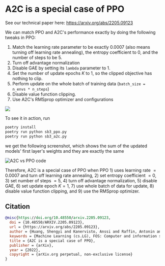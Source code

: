 # A2C is a special case of PPO

See our technical paper here: https://arxiv.org/abs/2205.09123

We can match PPO and A2C's performance exactly by doing the following tweaks in PPO:

1. Match the learning rate parameter to be exactly $0.0007$ (also means turning off learning rate annealing), the entropy coefficient to $0$, and the number of steps to be $5$.
1. Turn off advantage normalization
1. Disable GAE by setting its `lambda` parameter to 1.
1. Set the number of update epochs $K$ to 1, so the clipped objective has nothing to clip.
1. Perform update on the whole batch of training data (`batch_size = n_envs * n_steps`)
1. Disable value function clipping.
1. Use A2C's RMSprop optimizer and configurations

![](code.png)

To see it in action, run

```python
poetry install
poetry run python sb3_ppo.py
poetry run python sb3_a2c.py
```

we get the following screenshot, which shows the sum of the updated models' first layer's weights and they are exactly the same

![A2C vs PPO code](demo.png)

Therefore, A2C is a special case of PPO when PPO 1) uses learning rate $=0.0007$ and turn off learning rate annealing,  2) set entropy coefficient $=0$, 3) set number of steps $=5$, 4) turn off advantage normalization, 5) disable GAE, 6) set update epoch $K=1$, 7) use whole batch of data for update, 8) disable value function clipping, and 9) use the RMSprop optimizer.


## Citation

```bibtex
@misc{https://doi.org/10.48550/arxiv.2205.09123,
  doi = {10.48550/ARXIV.2205.09123},
  url = {https://arxiv.org/abs/2205.09123},
  author = {Huang, Shengyi and Kanervisto, Anssi and Raffin, Antonin and Wang, Weixun and Ontañón, Santiago and Dossa, Rousslan Fernand Julien},
  keywords = {Machine Learning (cs.LG), FOS: Computer and information sciences, FOS: Computer and information sciences},
  title = {A2C is a special case of PPO},
  publisher = {arXiv},
  year = {2022},
  copyright = {arXiv.org perpetual, non-exclusive license}
}
```
